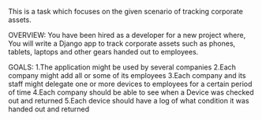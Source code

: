 This is a task which focuses on the given scenario of tracking corporate assets.

OVERVIEW:
You have been hired as a developer for a new project where,
You will write a Django app to track corporate assets such as phones, tablets, laptops 
and other gears handed out to employees.

GOALS:
1.The application might be used by several companies
2.Each company might add all or some of its employees
3.Each company and its staff might delegate one or more devices to employees for a certain period of time
4.Each company should be able to see when a Device was checked out and returned
5.Each device should have a log of what condition it was handed out and returned